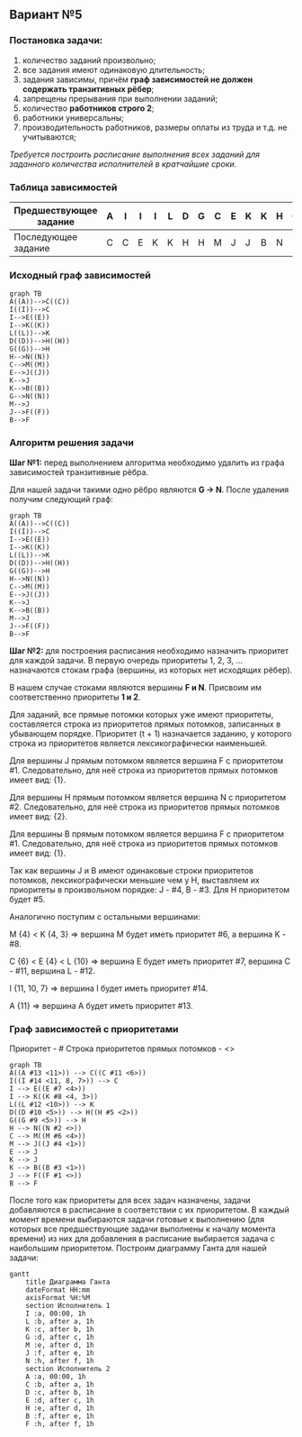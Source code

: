 ## Вариант №5

### Постановка задачи:
1. количество заданий произвольно;
2. все задания имеют одинаковую длительность;
3. задания зависимы, причём **граф зависимостей не должен содержать транзитивных рёбер**;
4. запрещены прерывания при выполнении заданий;
5. количество **работников строго 2**;
6. работники универсальны;
7. производительность работников, размеры оплаты из труда и т.д. не учитываются;

*Требуется построить расписание выполнения всех заданий для заданного
количества исполнителей в кратчайшие сроки.*

### Таблица зависимостей

| Предшествующее задание | A | I | I | I | L | D | G | C | E | K | K | H | G | M | J | B |
|------------------------|---|---|---|---|---|---|---|---|---|---|---|---|---|---|---|---|
| Последующее задание    | C | C | E | K | K | H | H | M | J | J | B | N | N | J | F | F |

### Исходный граф зависимостей

```mermaid
graph TB
A((A))-->C((C))
I((I))-->C
I-->E((E))
I-->K((K))
L((L))-->K
D((D))-->H((H))
G((G))-->H
H-->N((N))
C-->M((M))
E-->J((J))
K-->J
K-->B((B))
G-->N((N))
M-->J
J-->F((F))
B-->F
```

### Алгоритм решения задачи
__Шаг №1:__ перед выполнением алгоритма необходимо удалить из графа зависимостей транзитивные рёбра.

Для нашей задачи такими одно рёбро являются __G → N__. После удаления получим следующий граф:

```mermaid
graph TB
A((A))-->C((C))
I((I))-->C
I-->E((E))
I-->K((K))
L((L))-->K
D((D))-->H((H))
G((G))-->H
H-->N((N))
C-->M((M))
E-->J((J))
K-->J
K-->B((B))
M-->J
J-->F((F))
B-->F
```


__Шаг №2:__ для построения расписания необходимо назначить приоритет для каждой задачи. В первую очередь приоритеты 1, 2, 3, ... назначаются стокам графа (вершины, из которых нет исходящих рёбер).

В нашем случае стоками являются вершины __F и N__. Присвоим им соответственно приоритеты __1 и 2__.

Для заданий, все прямые потомки которых уже имеют приоритеты, составляется строка из приоритетов прямых потомков, записанных в убывающем порядке. Приоритет (t + 1) назначается заданию, у которого строка из приоритетов является лексикографически наименьшей.

Для вершины J прямым потомком является вершина F с приоритетом #1. Следовательно, для неё строка из приоритетов прямых потомков имеет вид: {1}.

Для вершины H прямым потомком является вершина N с приоритетом #2. Следовательно, для неё строка из приоритетов прямых потомков имеет вид: {2}.

Для вершины B прямым потомком является вершина F с приоритетом #1. Следовательно, для неё строка из приоритетов прямых потомков имеет вид: {1}.

Так как вершины J и B имеют одинаковые строки приоритетов потомков, лексикографически меньшие чем у H, выставляем их приоритеты в произвольном порядке: J - #4, B - #3. Для H приоритетом будет #5.

Аналогично поступим с остальными вершинами:

M {4} < K {4, 3} => вершина M будет иметь приоритет #6, а вершина K - #8.

C {6} < E {4} < L {10} => вершина E будет иметь приоритет #7, вершина C - #11, вершина L - #12.

I {11, 10, 7} => вершина I будет иметь приоритет #14.

A {11} => вершина A будет иметь приоритет #13.


### Граф зависимостей с приоритетами
Приоритет - # Строка приоритетов прямых потомков - <>

```mermaid
graph TB
A((A #13 <11>)) --> C((C #11 <6>))
I((I #14 <11, 8, 7>)) --> C
I --> E((E #7 <4>))
I --> K((K #8 <4, 3>))
L((L #12 <10>)) --> K
D((D #10 <5>)) --> H((H #5 <2>))
G((G #9 <5>)) --> H
H --> N((N #2 <>))
C --> M((M #6 <4>))
M --> J((J #4 <1>))
E --> J
K --> J
K --> B((B #3 <1>))
J --> F((F #1 <>))
B --> F
```




После того как приоритеты для всех задач назначены, задачи добавляются в расписание в соответствии с их приоритетом. В каждый момент времени выбираются задачи готовые к выполнению (для которых все предшествующие задачи выполнены к началу момента времени) из них для добавления в расписание выбирается задача с наибольшим приоритетом. Построим диаграмму Ганта для нашей задачи:

```mermaid
gantt
    title Диаграмма Ганта
    dateFormat HH:mm
    axisFormat %H:%M
    section Исполнитель 1
    I :a, 00:00, 1h
    L :b, after a, 1h
    K :c, after b, 1h
    G :d, after c, 1h
    M :e, after d, 1h
    J :f, after e, 1h
    N :h, after f, 1h
    section Исполнитель 2
    A :a, 00:00, 1h
    C :b, after a, 1h
    D :c, after b, 1h
    E :d, after c, 1h
    H :e, after d, 1h
    B :f, after e, 1h
    F :h, after f, 1h
```